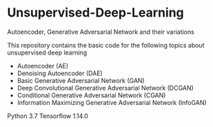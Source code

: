 # Unsupervised-Deep-Learning
Autoencoder, Generative Adversarial Network and their variations

This repository contains the basic code for the following topics about unsupervised deep learning

* Autoencoder (AE)
* Denoising Autoencoder (DAE)
* Basic Generative Adversarial Network (GAN)
* Deep Convolutional Generative Adversarial Network (DCGAN)
* Conditional Generative Adversarial Network (CGAN)
* Information Maximizing Generative Adversarial Network (InfoGAN)

Python 3.7 Tensorflow 1.14.0
